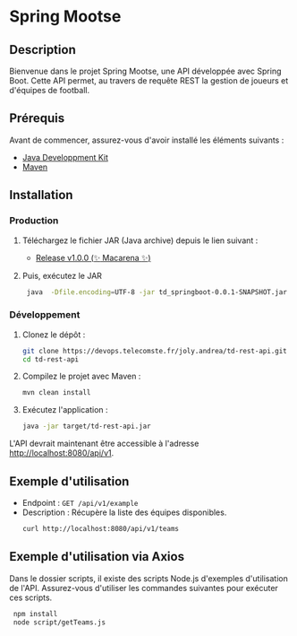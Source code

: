 # Spring Mootse

## Description
Bienvenue dans le projet Spring Mootse, une API développée avec Spring Boot. Cette API permet, au travers de requête REST la gestion de joueurs et d'équipes de football.

## Prérequis
Avant de commencer, assurez-vous d'avoir installé les éléments suivants :
- [Java Developpment Kit](https://www.oracle.com/java/technologies/javase-downloads.html)
- [Maven](https://maven.apache.org/download.cgi)

## Installation

### Production

1. Téléchargez le fichier JAR (Java archive) depuis le lien suivant : 
    -  [Release v1.0.0 (:sparkles: Macarena :sparkles:)](https://devops.telecomste.fr/joly.andrea/td-rest-api/-/releases/v1.0.0(Macarena))


2. Puis, exécutez le JAR 

   ```bash
    java  -Dfile.encoding=UTF-8 -jar td_springboot-0.0.1-SNAPSHOT.jar
   ```

### Développement
1. Clonez le dépôt :
    ```bash
    git clone https://devops.telecomste.fr/joly.andrea/td-rest-api.git
    cd td-rest-api
    ```

2. Compilez le projet avec Maven :
    ```bash
    mvn clean install
    ```

3. Exécutez l'application :
    ```bash
    java -jar target/td-rest-api.jar
    ```

L'API devrait maintenant être accessible à l'adresse [http://localhost:8080/api/v1](http://localhost:8080/api/v1).

 
## Exemple d'utilisation

- Endpoint : `GET /api/v1/example`
- Description : Récupère la liste des équipes disponibles.
    ```bash
    curl http://localhost:8080/api/v1/teams
    ```

## Exemple d'utilisation via Axios
Dans le dossier scripts, il existe des scripts Node.js d'exemples d'utilisation de l'API.
Assurez-vous d'utiliser les commandes suivantes pour exécuter ces scripts.
   ```bash
    npm install
    node script/getTeams.js
   ``` 
